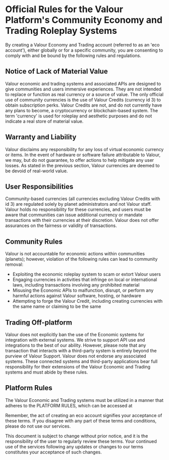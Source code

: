 # Official Rules for the Valour Platform's Community Economy and Trading Roleplay Systems

By creating a Valour Economy and Trading account (referred to as an 'eco account'), either globally or for a specific community, you are consenting to comply with and be bound by the following rules and regulations.

## Notice of Lack of Material Value

Valour economic and trading systems and associated APIs are designed to give communities and users immersive experiences. They are not intended to replace or function as real currency or a source of value. The only official use of community currencies is the use of Valour Credits (currency id 3) to obtain subscription perks. Valour Credits are not, and do not currently have any plans to become, a cryptocurrency or blockchain-based system. The term 'currency' is used for roleplay and aesthetic purposes and do not indicate a real store of material value.

## Warranty and Liability

Valour disclaims any responsibility for any loss of virtual economic currency or items. In the event of hardware or software failure attributable to Valour, we may, but do not guarantee, to offer actions to help mitigate any user losses. As stated in the previous section, Valour currencies are deemed to be devoid of real-world value.

## User Responsibilities

Community-based currencies (all currencies excluding Valour Credits with id 3) are regulated solely by planet administrators and not Valour staff. Valour holds no responsibility for these currencies, and users must be aware that communities can issue additional currency or mandate transactions with their currencies at their discretion. Valour does not offer assurances on the fairness or validity of transactions.

## Community Rules

Valour is not accountable for economic actions within communities (planets); however, violation of the following rules can lead to community removal:

- Exploiting the economic roleplay system to scam or extort Valour users
- Engaging currencies in activities that infringe on local or international laws, including transactions involving any prohibited material
- Misusing the Economic APIs to malfunction, disrupt, or perform any harmful actions against Valour software, hosting, or hardware
- Attempting to forge the Valour Credit, including creating currencies with the same name or claiming to be the same

## Trading Off-platform

Valour does not explicitly ban the use of the Economic systems for integration with external systems. We strive to support API use and integrations to the best of our ability. However, please note that any transaction that interacts with a third-party system is entirely beyond the purview of Valour Support. Valour does not endorse any associated systems. These connected systems and third-party applications bear full responsibility for their extensions of the Valour Economic and Trading systems and must abide by these rules.

## Platform Rules

The Valour Economic and Trading systems must be utilized in a manner that adheres to the PLATFORM RULES, which can be accessed at [](https://github.com/Valour-Software/Valour/blob/main/PLATFORM_RULES.md)

Remember, the act of creating an eco account signifies your acceptance of these terms. If you disagree with any part of these terms and conditions, please do not use our services.

This document is subject to change without prior notice, and it is the responsibility of the user to regularly review these terms. Your continued use of the services following any updates or changes to our terms constitutes your acceptance of such changes.
